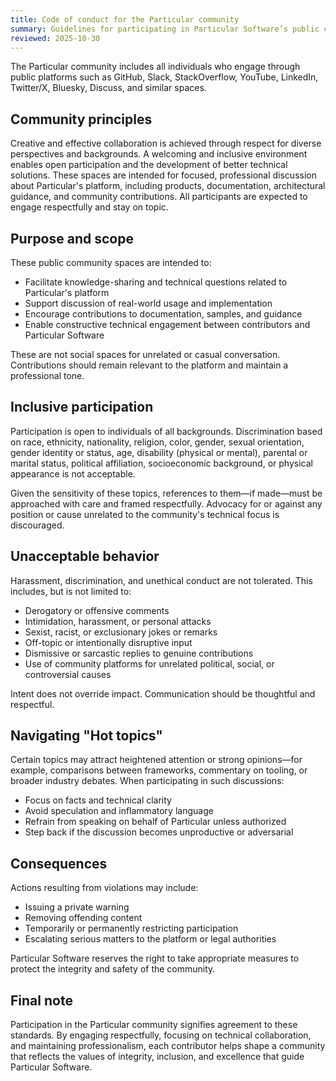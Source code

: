 ```yaml
---
title: Code of conduct for the Particular community
summary: Guidelines for participating in Particular Software’s public community spaces, including GitHub, Slack, Discuss, and other platforms.
reviewed: 2025-10-30
---
```


The Particular community includes all individuals who engage through public platforms such as GitHub, Slack, StackOverflow, YouTube, LinkedIn, Twitter/X, Bluesky, Discuss, and similar spaces.

## Community principles

Creative and effective collaboration is achieved through respect for diverse perspectives and backgrounds. A welcoming and inclusive environment enables open participation and the development of better technical solutions. These spaces are intended for focused, professional discussion about Particular's platform, including products, documentation, architectural guidance, and community contributions.
All participants are expected to engage respectfully and stay on topic.


## Purpose and scope

These public community spaces are intended to:

- Facilitate knowledge-sharing and technical questions related to Particular's platform
- Support discussion of real-world usage and implementation
- Encourage contributions to documentation, samples, and guidance
- Enable constructive technical engagement between contributors and Particular Software

These are not social spaces for unrelated or casual conversation. Contributions should remain relevant to the platform and maintain a professional tone.


## Inclusive participation

Participation is open to individuals of all backgrounds. Discrimination based on race, ethnicity, nationality, religion, color, gender, sexual orientation, gender identity or status, age, disability (physical or mental), parental or marital status, political affiliation, socioeconomic background, or physical appearance is not acceptable.

Given the sensitivity of these topics, references to them—if made—must be approached with care and framed respectfully. Advocacy for or against any position or cause unrelated to the community's technical focus is discouraged.


## Unacceptable behavior

Harassment, discrimination, and unethical conduct are not tolerated. This includes, but is not limited to:

- Derogatory or offensive comments
- Intimidation, harassment, or personal attacks
- Sexist, racist, or exclusionary jokes or remarks
- Off-topic or intentionally disruptive input
- Dismissive or sarcastic replies to genuine contributions
- Use of community platforms for unrelated political, social, or controversial causes

Intent does not override impact. Communication should be thoughtful and respectful.


## Navigating "Hot topics"

Certain topics may attract heightened attention or strong opinions—for example, comparisons between frameworks, commentary on tooling, or broader industry debates. When participating in such discussions:

- Focus on facts and technical clarity
- Avoid speculation and inflammatory language
- Refrain from speaking on behalf of Particular unless authorized
- Step back if the discussion becomes unproductive or adversarial


## Consequences

Actions resulting from violations may include:

- Issuing a private warning
- Removing offending content
- Temporarily or permanently restricting participation
- Escalating serious matters to the platform or legal authorities

Particular Software reserves the right to take appropriate measures to protect the integrity and safety of the community.


## Final note

Participation in the Particular community signifies agreement to these standards. By engaging respectfully, focusing on technical collaboration, and maintaining professionalism, each contributor helps shape a community that reflects the values of integrity, inclusion, and excellence that guide Particular Software.